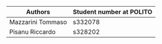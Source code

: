 | Authors | Student number at POLITO |
|--|--|
| Mazzarini Tommaso | s332078 |
| Pisanu Riccardo| s328202 |
